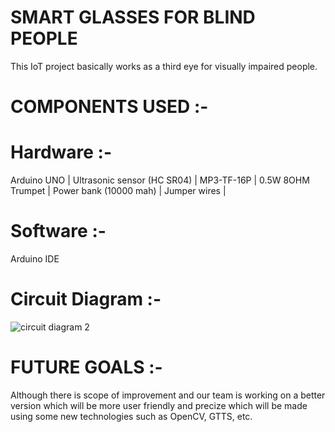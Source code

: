 # SMART GLASSES FOR BLIND PEOPLE

This IoT project basically works as a third eye for visually impaired people.

# COMPONENTS USED :-

# Hardware :-
Arduino UNO | 
Ultrasonic sensor (HC SR04) | 
MP3-TF-16P | 
0.5W 8OHM Trumpet | 
Power bank (10000 mah) | 
Jumper wires | 

# Software :-

Arduino IDE

# Circuit Diagram :- 

![circuit diagram 2](https://github.com/PratikMore55/IoT-based-projects/assets/138502602/0290fa2a-c11c-4da8-99ba-ac1ddc9bd292)

# FUTURE GOALS :-

Although there is scope of improvement and our team is working on a better version which will be more user friendly and precize which will be made using some new technologies such as OpenCV, GTTS, etc.

